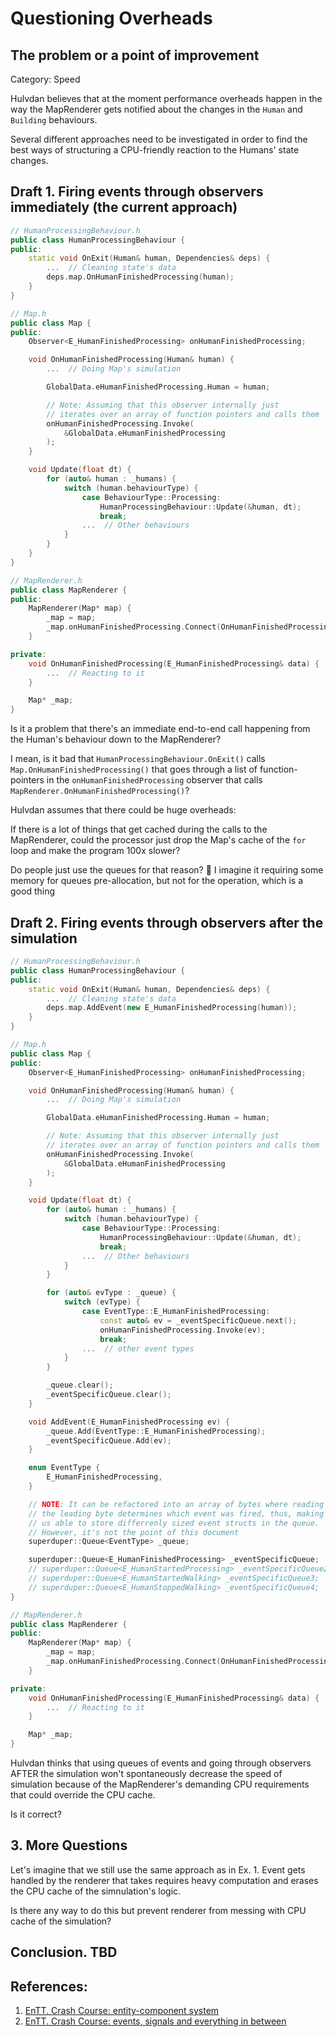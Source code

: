 ﻿# Questioning Overheads

## The problem or a point of improvement

Category: Speed

Hulvdan believes that at the moment performance overheads happen in the way the MapRenderer gets notified about the
changes in the `Human` and `Building` behaviours.

Several different approaches need to be investigated in order to find the best ways of structuring a CPU-friendly
reaction to the Humans' state changes.

## Draft 1. Firing events through observers immediately (the current approach)

```cpp
// HumanProcessingBehaviour.h
public class HumanProcessingBehaviour {
public:
    static void OnExit(Human& human, Dependencies& deps) {
        ...  // Cleaning state's data
        deps.map.OnHumanFinishedProcessing(human);
    }
}

// Map.h
public class Map {
public:
    Observer<E_HumanFinishedProcessing> onHumanFinishedProcessing;

    void OnHumanFinishedProcessing(Human& human) {
        ...  // Doing Map's simulation

        GlobalData.eHumanFinishedProcessing.Human = human;

        // Note: Assuming that this observer internally just
        // iterates over an array of function pointers and calls them
        onHumanFinishedProcessing.Invoke(
            &GlobalData.eHumanFinishedProcessing
        );
    }

    void Update(float dt) {
        for (auto& human : _humans) {
            switch (human.behaviourType) {
                case BehaviourType::Processing:
                    HumanProcessingBehaviour::Update(&human, dt);
                    break;
                ...  // Other behaviours
            }
        }
    }
}

// MapRenderer.h
public class MapRenderer {
public:
    MapRenderer(Map* map) {
        _map = map;
        _map.onHumanFinishedProcessing.Connect(OnHumanFinishedProcessing);
    }

private:
    void OnHumanFinishedProcessing(E_HumanFinishedProcessing& data) {
        ...  // Reacting to it
    }

    Map* _map;
}
```

Is it a problem that there's an immediate end-to-end call happening from the Human's behaviour down to the MapRenderer?

I mean, is it bad that `HumanProcessingBehaviour.OnExit()` calls `Map.OnHumanFinishedProcessing()` that goes through a
list of function-pointers in the `onHumanFinishedProcessing` observer that
calls `MapRenderer.OnHumanFinishedProcessing()`?

Hulvdan assumes that there could be huge overheads:

If there is a lot of things that get cached during the calls to the MapRenderer, could the processor just drop the Map's
cache of the `for` loop and make the program 100x slower?

Do people just use the queues for that reason? 🤔 I imagine it requiring some memory for queues pre-allocation, but not
for the operation, which is a good thing

## Draft 2. Firing events through observers after the simulation

```cpp
// HumanProcessingBehaviour.h
public class HumanProcessingBehaviour {
public:
    static void OnExit(Human& human, Dependencies& deps) {
        ...  // Cleaning state's data
        deps.map.AddEvent(new E_HumanFinishedProcessing(human));
    }
}

// Map.h
public class Map {
public:
    Observer<E_HumanFinishedProcessing> onHumanFinishedProcessing;

    void OnHumanFinishedProcessing(Human& human) {
        ...  // Doing Map's simulation

        GlobalData.eHumanFinishedProcessing.Human = human;

        // Note: Assuming that this observer internally just
        // iterates over an array of function pointers and calls them
        onHumanFinishedProcessing.Invoke(
            &GlobalData.eHumanFinishedProcessing
        );
    }

    void Update(float dt) {
        for (auto& human : _humans) {
            switch (human.behaviourType) {
                case BehaviourType::Processing:
                    HumanProcessingBehaviour::Update(&human, dt);
                    break;
                ...  // Other behaviours
            }
        }

        for (auto& evType : _queue) {
            switch (evType) {
                case EventType::E_HumanFinishedProcessing:
                    const auto& ev = _eventSpecificQueue.next();
                    onHumanFinishedProcessing.Invoke(ev);
                    break;
                ...  // other event types
            }
        }

        _queue.clear();
        _eventSpecificQueue.clear();
    }

    void AddEvent(E_HumanFinishedProcessing ev) {
        _queue.Add(EventType::E_HumanFinishedProcessing);
        _eventSpecificQueue.Add(ev);
    }

    enum EventType {
        E_HumanFinishedProcessing,
    }

    // NOTE: It can be refactored into an array of bytes where reading
    // the leading byte determines which event was fired, thus, making
    // us able to store differrenly sized event structs in the queue.
    // However, it's not the point of this document
    superduper::Queue<EventType> _queue;

    superduper::Queue<E_HumanFinishedProcessing> _eventSpecificQueue;
    // superduper::Queue<E_HumanStartedProcessing> _eventSpecificQueue2;
    // superduper::Queue<E_HumanStartedWalking> _eventSpecificQueue3;
    // superduper::Queue<E_HumanStoppedWalking> _eventSpecificQueue4;
}

// MapRenderer.h
public class MapRenderer {
public:
    MapRenderer(Map* map) {
        _map = map;
        _map.onHumanFinishedProcessing.Connect(OnHumanFinishedProcessing);
    }

private:
    void OnHumanFinishedProcessing(E_HumanFinishedProcessing& data) {
        ...  // Reacting to it
    }

    Map* _map;
}
```

Hulvdan thinks that using queues of events and going through observers AFTER the simulation won't spontaneously decrease
the speed of simulation because of the MapRenderer's demanding CPU requirements that could override the CPU cache.

Is it correct?

## 3. More Questions

Let's imagine that we still use the same approach as in Ex. 1. Event gets handled by the renderer that takes requires
heavy computation and erases the CPU cache of the simnulation's logic.

Is there any way to do this but prevent renderer from messing with CPU cache of the simulation?

## Conclusion. TBD

## References:

1. [EnTT. Crash Course: entity-component system](https://skypjack.github.io/entt/md_docs_md_entity.html)
2. [EnTT. Crash Course: events, signals and everything in between](https://github.com/skypjack/entt/wiki/Crash-Course:-events,-signals-and-everything-in-between#named-queues)
